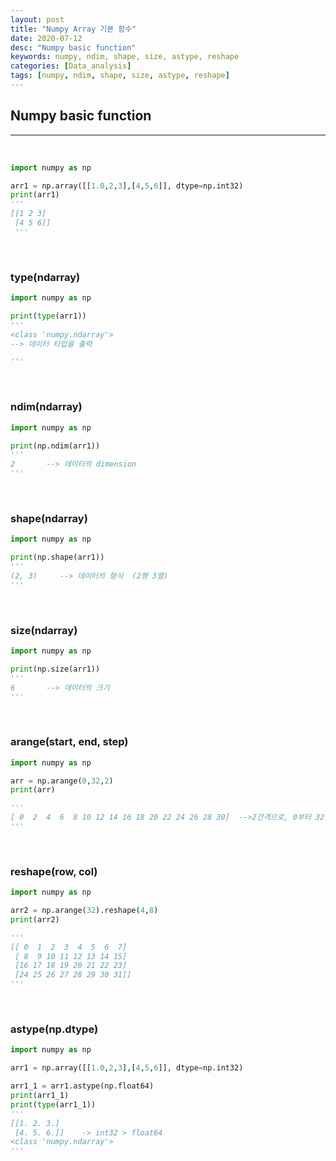 ```yaml
---
layout: post
title: "Numpy Array 기본 함수"
date: 2020-07-12
desc: "Numpy basic function"
keywords: numpy, ndim, shape, size, astype, reshape
categories: [Data_analysis]
tags: [numpy, ndim, shape, size, astype, reshape]
---
```


## Numpy basic function

___

<br>

~~~python
import numpy as np

arr1 = np.array([[1.0,2,3],[4,5,6]], dtype=np.int32)
print(arr1)
'''
[[1 2 3]
 [4 5 6]]
 '''
~~~

<br>

### type(ndarray)

~~~python
import numpy as np

print(type(arr1))
'''
<class 'numpy.ndarray'> 
--> 데이터 타입을 출력

''' 
~~~

<br>

### ndim(ndarray)

~~~python
import numpy as np

print(np.ndim(arr1))
'''
2       --> 데이터의 dimension
'''
~~~

<br>

### shape(ndarray)

~~~python
import numpy as np

print(np.shape(arr1))
'''
(2, 3)     --> 데이터의 형식  (2행 3열)
'''
~~~

<br>

### size(ndarray)

~~~python
import numpy as np

print(np.size(arr1))
'''
6       --> 데이터의 크기
'''
~~~

<br>

### arange(start, end, step)

~~~python
import numpy as np

arr = np.arange(0,32,2)
print(arr)

'''
[ 0  2  4  6  8 10 12 14 16 18 20 22 24 26 28 30]  -->2간격으로, 0부터 32사이 
'''
~~~

<br>

### reshape(row, col)

~~~python
import numpy as np

arr2 = np.arange(32).reshape(4,8)
print(arr2)

'''
[[ 0  1  2  3  4  5  6  7]
 [ 8  9 10 11 12 13 14 15]
 [16 17 18 19 20 21 22 23]
 [24 25 26 27 28 29 30 31]]
'''
~~~

<br>

### astype(np.dtype)

~~~python
import numpy as np

arr1 = np.array([[1.0,2,3],[4,5,6]], dtype=np.int32)

arr1_1 = arr1.astype(np.float64)
print(arr1_1)
print(type(arr1_1))
'''
[[1. 2. 3.]
 [4. 5. 6.]]    -> int32 > float64
<class 'numpy.ndarray'> 
'''
~~~